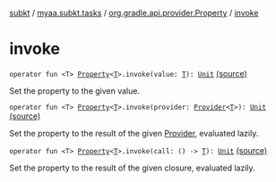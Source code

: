 [subkt](../../index.md) / [myaa.subkt.tasks](../index.md) / [org.gradle.api.provider.Property](index.md) / [invoke](./invoke.md)

# invoke

`operator fun <T> `[`Property`](https://docs.gradle.org/current/javadoc/org/gradle/api/provider/Property.html)`<`[`T`](invoke.md#T)`>.invoke(value: `[`T`](invoke.md#T)`): `[`Unit`](https://kotlinlang.org/api/latest/jvm/stdlib/kotlin/-unit/index.html) [(source)](https://github.com/Myaamori/SubKt/blob/0.1.19/src/main/kotlin/myaa/subkt/tasks/tasks.kt#L2153)

Set the property to the given value.

`operator fun <T> `[`Property`](https://docs.gradle.org/current/javadoc/org/gradle/api/provider/Property.html)`<`[`T`](invoke.md#T)`>.invoke(provider: `[`Provider`](https://docs.gradle.org/current/javadoc/org/gradle/api/provider/Provider.html)`<`[`T`](invoke.md#T)`>): `[`Unit`](https://kotlinlang.org/api/latest/jvm/stdlib/kotlin/-unit/index.html) [(source)](https://github.com/Myaamori/SubKt/blob/0.1.19/src/main/kotlin/myaa/subkt/tasks/tasks.kt#L2158)

Set the property to the result of the given [Provider](https://docs.gradle.org/current/javadoc/org/gradle/api/provider/Provider.html), evaluated lazily.

`operator fun <T> `[`Property`](https://docs.gradle.org/current/javadoc/org/gradle/api/provider/Property.html)`<`[`T`](invoke.md#T)`>.invoke(call: () -> `[`T`](invoke.md#T)`): `[`Unit`](https://kotlinlang.org/api/latest/jvm/stdlib/kotlin/-unit/index.html) [(source)](https://github.com/Myaamori/SubKt/blob/0.1.19/src/main/kotlin/myaa/subkt/tasks/tasks.kt#L2163)

Set the property to the result of the given closure, evaluated lazily.

